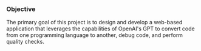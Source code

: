 ### Objective

The primary goal of this project is to design and develop a web-based application that leverages the capabilities of OpenAI's GPT to convert code from one programming language to another, debug code, and perform quality checks.